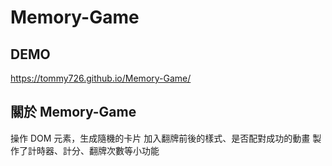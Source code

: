 # Memory-Game

## DEMO

https://tommy726.github.io/Memory-Game/

## 關於 Memory-Game

操作 DOM 元素，生成隨機的卡片
加入翻牌前後的樣式、是否配對成功的動畫
製作了計時器、計分、翻牌次數等小功能
